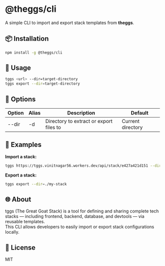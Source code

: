 # @theggs/cli

A simple CLI to import and export stack templates from **theggs**.

## 📦 Installation

```bash
npm install -g @theggs/cli
```

## 🚀 Usage

```bash
tggs <url> --dir=target-directory
tggs export --dir=target-directory
```

## 🔧 Options

| Option   | Alias | Description                             | Default           |
|----------|-------|-----------------------------------------|-------------------|
| --dir    | -d    | Directory to extract or export files to | Current directory |

## 📁 Examples

**Import a stack:**

```bash
tggs https://tggs.vinitnagar56.workers.dev/api/stack/e427a421d151 --dir=./my-stack
```

**Export a stack:**

```bash
tggs export --dir=./my-stack
```

## 🌐 About

tggs (The Great Goat Stack) is a tool for defining and sharing complete tech stacks — including frontend, backend, database, and devtools — via reusable templates.  
This CLI allows developers to easily import or export stack configurations locally.

## 🪪 License

MIT
